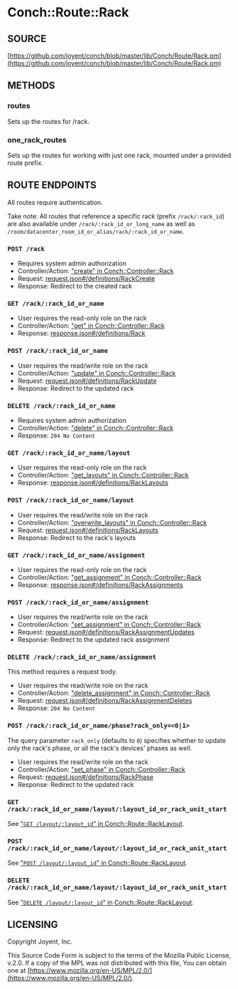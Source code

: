 # Conch::Route::Rack

## SOURCE

[https://github.com/joyent/conch/blob/master/lib/Conch/Route/Rack.pm](https://github.com/joyent/conch/blob/master/lib/Conch/Route/Rack.pm)

## METHODS

### routes

Sets up the routes for /rack.

### one\_rack\_routes

Sets up the routes for working with just one rack, mounted under a provided route prefix.

## ROUTE ENDPOINTS

All routes require authentication.

Take note: All routes that reference a specific rack (prefix `/rack/:rack_id`) are also
available under `/rack/:rack_id_or_long_name` as well as
`/room/datacenter_room_id_or_alias/rack/:rack_id_or_name`.

### `POST /rack`

- Requires system admin authorization
- Controller/Action: ["create" in Conch::Controller::Rack](../modules/Conch%3A%3AController%3A%3ARack#create)
- Request: [request.json#/definitions/RackCreate](../json-schema/request.json#/definitions/RackCreate)
- Response: Redirect to the created rack

### `GET /rack/:rack_id_or_name`

- User requires the read-only role on the rack
- Controller/Action: ["get" in Conch::Controller::Rack](../modules/Conch%3A%3AController%3A%3ARack#get)
- Response: [response.json#/definitions/Rack](../json-schema/response.json#/definitions/Rack)

### `POST /rack/:rack_id_or_name`

- User requires the read/write role on the rack
- Controller/Action: ["update" in Conch::Controller::Rack](../modules/Conch%3A%3AController%3A%3ARack#update)
- Request: [request.json#/definitions/RackUpdate](../json-schema/request.json#/definitions/RackUpdate)
- Response: Redirect to the updated rack

### `DELETE /rack/:rack_id_or_name`

- Requires system admin authorization
- Controller/Action: ["delete" in Conch::Controller::Rack](../modules/Conch%3A%3AController%3A%3ARack#delete)
- Response: `204 No Content`

### `GET /rack/:rack_id_or_name/layout`

- User requires the read-only role on the rack
- Controller/Action: ["get\_layouts" in Conch::Controller::Rack](../modules/Conch%3A%3AController%3A%3ARack#get_layouts)
- Response: [response.json#/definitions/RackLayouts](../json-schema/response.json#/definitions/RackLayouts)

### `POST /rack/:rack_id_or_name/layout`

- User requires the read/write role on the rack
- Controller/Action: ["overwrite\_layouts" in Conch::Controller::Rack](../modules/Conch%3A%3AController%3A%3ARack#overwrite_layouts)
- Request: [request.json#/definitions/RackLayouts](../json-schema/request.json#/definitions/RackLayouts)
- Response: Redirect to the rack's layouts

### `GET /rack/:rack_id_or_name/assignment`

- User requires the read-only role on the rack
- Controller/Action: ["get\_assignment" in Conch::Controller::Rack](../modules/Conch%3A%3AController%3A%3ARack#get_assignment)
- Response: [response.json#/definitions/RackAssignments](../json-schema/response.json#/definitions/RackAssignments)

### `POST /rack/:rack_id_or_name/assignment`

- User requires the read/write role on the rack
- Controller/Action: ["set\_assignment" in Conch::Controller::Rack](../modules/Conch%3A%3AController%3A%3ARack#set_assignment)
- Request: [request.json#/definitions/RackAssignmentUpdates](../json-schema/request.json#/definitions/RackAssignmentUpdates)
- Response: Redirect to the updated rack assignment

### `DELETE /rack/:rack_id_or_name/assignment`

This method requires a request body.

- User requires the read/write role on the rack
- Controller/Action: ["delete\_assignment" in Conch::Controller::Rack](../modules/Conch%3A%3AController%3A%3ARack#delete_assignment)
- Request: [request.json#/definitions/RackAssignmentDeletes](../json-schema/request.json#/definitions/RackAssignmentDeletes)
- Response: `204 No Content`

### `POST /rack/:rack_id_or_name/phase?rack_only=<0|1>`

The query parameter `rack_only` (defaults to `0`) specifies whether to update
only the rack's phase, or all the rack's devices' phases as well.

- User requires the read/write role on the rack
- Controller/Action: ["set\_phase" in Conch::Controller::Rack](../modules/Conch%3A%3AController%3A%3ARack#set_phase)
- Request: [request.json#/definitions/RackPhase](../json-schema/request.json#/definitions/RackPhase)
- Response: Redirect to the updated rack

### `GET /rack/:rack_id_or_name/layout/:layout_id_or_rack_unit_start`

See ["`GET /layout/:layout_id`" in Conch::Route::RackLayout](../modules/Conch%3A%3ARoute%3A%3ARackLayout#get-layoutlayout_id).

### `POST /rack/:rack_id_or_name/layout/:layout_id_or_rack_unit_start`

See ["`POST /layout/:layout_id`" in Conch::Route::RackLayout](../modules/Conch%3A%3ARoute%3A%3ARackLayout#post-layoutlayout_id).

### `DELETE /rack/:rack_id_or_name/layout/:layout_id_or_rack_unit_start`

See ["`DELETE /layout/:layout_id`" in Conch::Route::RackLayout](../modules/Conch%3A%3ARoute%3A%3ARackLayout#delete-layoutlayout_id).

## LICENSING

Copyright Joyent, Inc.

This Source Code Form is subject to the terms of the Mozilla Public License,
v.2.0. If a copy of the MPL was not distributed with this file, You can obtain
one at [https://www.mozilla.org/en-US/MPL/2.0/](https://www.mozilla.org/en-US/MPL/2.0/).
